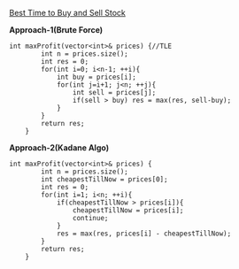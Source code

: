 [Best Time to Buy and Sell Stock](https://leetcode.com/problems/best-time-to-buy-and-sell-stock/)

**Approach-1(Brute Force)**

```
int maxProfit(vector<int>& prices) {//TLE
        int n = prices.size();
        int res = 0;
        for(int i=0; i<n-1; ++i){
            int buy = prices[i];
            for(int j=i+1; j<n; ++j){
                int sell = prices[j];
                if(sell > buy) res = max(res, sell-buy);
            }
        }
        return res;
    }
```

**Approach-2(Kadane Algo)**

```
int maxProfit(vector<int>& prices) {
        int n = prices.size();
        int cheapestTillNow = prices[0];
        int res = 0;
        for(int i=1; i<n; ++i){
            if(cheapestTillNow > prices[i]){
                cheapestTillNow = prices[i];
                continue;
            }
            res = max(res, prices[i] - cheapestTillNow);
        }
        return res;
    }
```

